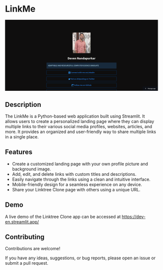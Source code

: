 # LinkMe

![LinktMe](deven-linkme.png)

## Description

The LinkMe is a Python-based web application built using Streamlit. 
It allows users to create a personalized landing page where they can display multiple links to their various social media profiles, websites, articles, and more. 
It provides an organized and user-friendly way to share multiple links in a single place.

## Features

- Create a customized landing page with your own profile picture and background image.
- Add, edit, and delete links with custom titles and descriptions.
- Easily navigate through the links using a clean and intuitive interface.
- Mobile-friendly design for a seamless experience on any device.
- Share your Linktree Clone page with others using a unique URL.

## Demo

A live demo of the Linktree Clone app can be accessed at https://dev-en.streamlit.app/

## Contributing

Contributions are welcome! 

If you have any ideas, suggestions, or bug reports, please open an issue or submit a pull request.
